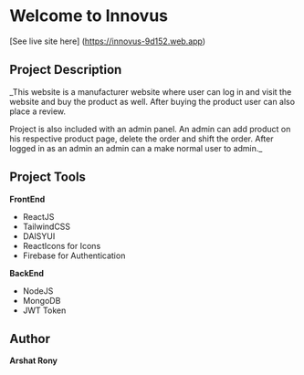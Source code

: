 # Welcome to Innovus

[See live site here] (https://innovus-9d152.web.app)

## Project Description

_This website is a manufacturer website where user can log in and visit the website and buy the product as well. After buying the product user can also place a review. 

Project is also included with an admin panel. An admin can add product on his respective product page, delete the order and shift the order. After logged in as an admin an admin can a make normal user to admin._




## Project Tools
__FrontEnd__
 
* ReactJS
* TailwindCSS
* DAISYUI
* ReactIcons for Icons
* Firebase for Authentication

__BackEnd__

* NodeJS
* MongoDB
* JWT Token





## Author
__Arshat Rony__
